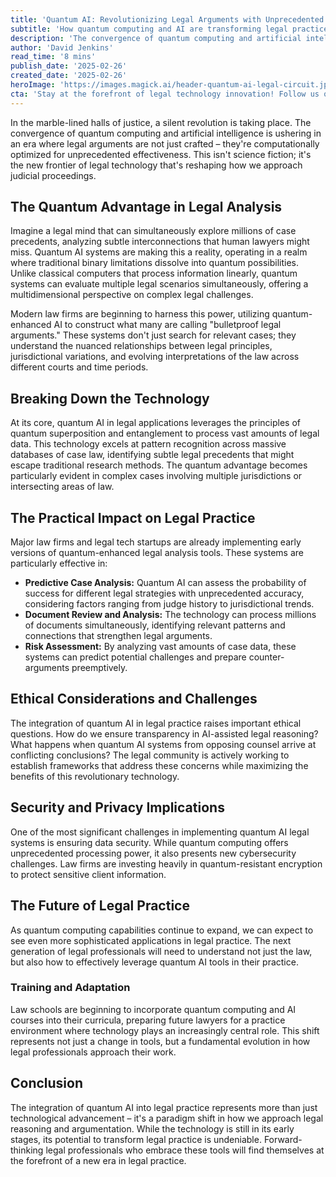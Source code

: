 ```yaml
---
title: 'Quantum AI: Revolutionizing Legal Arguments with Unprecedented Precision'
subtitle: 'How quantum computing and AI are transforming legal practice'
description: 'The convergence of quantum computing and artificial intelligence is revolutionizing legal practice, enabling unprecedented precision in legal arguments through quantum-enhanced analysis of case law, predictive analytics, and risk assessment. This technological advancement is transforming how legal professionals approach their work while raising important ethical considerations.'
author: 'David Jenkins'
read_time: '8 mins'
publish_date: '2025-02-26'
created_date: '2025-02-26'
heroImage: 'https://images.magick.ai/header-quantum-ai-legal-circuit.jpg'
cta: 'Stay at the forefront of legal technology innovation! Follow us on LinkedIn for the latest updates on quantum AI applications in law and other groundbreaking developments reshaping the legal industry.'
---
```


In the marble-lined halls of justice, a silent revolution is taking place. The convergence of quantum computing and artificial intelligence is ushering in an era where legal arguments are not just crafted – they're computationally optimized for unprecedented effectiveness. This isn't science fiction; it's the new frontier of legal technology that's reshaping how we approach judicial proceedings.

## The Quantum Advantage in Legal Analysis

Imagine a legal mind that can simultaneously explore millions of case precedents, analyzing subtle interconnections that human lawyers might miss. Quantum AI systems are making this a reality, operating in a realm where traditional binary limitations dissolve into quantum possibilities. Unlike classical computers that process information linearly, quantum systems can evaluate multiple legal scenarios simultaneously, offering a multidimensional perspective on complex legal challenges.

Modern law firms are beginning to harness this power, utilizing quantum-enhanced AI to construct what many are calling "bulletproof legal arguments." These systems don't just search for relevant cases; they understand the nuanced relationships between legal principles, jurisdictional variations, and evolving interpretations of the law across different courts and time periods.

## Breaking Down the Technology

At its core, quantum AI in legal applications leverages the principles of quantum superposition and entanglement to process vast amounts of legal data. This technology excels at pattern recognition across massive databases of case law, identifying subtle legal precedents that might escape traditional research methods. The quantum advantage becomes particularly evident in complex cases involving multiple jurisdictions or intersecting areas of law.

## The Practical Impact on Legal Practice

Major law firms and legal tech startups are already implementing early versions of quantum-enhanced legal analysis tools. These systems are particularly effective in:

- **Predictive Case Analysis:** Quantum AI can assess the probability of success for different legal strategies with unprecedented accuracy, considering factors ranging from judge history to jurisdictional trends.
- **Document Review and Analysis:** The technology can process millions of documents simultaneously, identifying relevant patterns and connections that strengthen legal arguments.
- **Risk Assessment:** By analyzing vast amounts of case data, these systems can predict potential challenges and prepare counter-arguments preemptively.

## Ethical Considerations and Challenges

The integration of quantum AI in legal practice raises important ethical questions. How do we ensure transparency in AI-assisted legal reasoning? What happens when quantum AI systems from opposing counsel arrive at conflicting conclusions? The legal community is actively working to establish frameworks that address these concerns while maximizing the benefits of this revolutionary technology.

## Security and Privacy Implications

One of the most significant challenges in implementing quantum AI legal systems is ensuring data security. While quantum computing offers unprecedented processing power, it also presents new cybersecurity challenges. Law firms are investing heavily in quantum-resistant encryption to protect sensitive client information.

## The Future of Legal Practice

As quantum computing capabilities continue to expand, we can expect to see even more sophisticated applications in legal practice. The next generation of legal professionals will need to understand not just the law, but also how to effectively leverage quantum AI tools in their practice.

### Training and Adaptation

Law schools are beginning to incorporate quantum computing and AI courses into their curricula, preparing future lawyers for a practice environment where technology plays an increasingly central role. This shift represents not just a change in tools, but a fundamental evolution in how legal professionals approach their work.

## Conclusion

The integration of quantum AI into legal practice represents more than just technological advancement – it's a paradigm shift in how we approach legal reasoning and argumentation. While the technology is still in its early stages, its potential to transform legal practice is undeniable. Forward-thinking legal professionals who embrace these tools will find themselves at the forefront of a new era in legal practice.